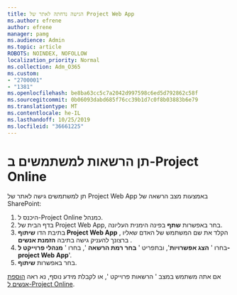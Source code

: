 ```yaml
---
title: הגישה נדחתה לאתר של Project Web App
ms.author: efrene
author: efrene
manager: pamg
ms.audience: Admin
ms.topic: article
ROBOTS: NOINDEX, NOFOLLOW
localization_priority: Normal
ms.collection: Adm_O365
ms.custom:
- "2700001"
- "1381"
ms.openlocfilehash: be8ba63cc5c7a2042d997598c6ed5d792862c58f
ms.sourcegitcommit: 0b06093dabd685f76cc39b1d7c0f8b03883b6e79
ms.translationtype: MT
ms.contentlocale: he-IL
ms.lasthandoff: 10/25/2019
ms.locfileid: "36661225"
---
```

# <a name="give-users-permissions-in-project-online"></a>תן הרשאות למשתמשים ב-Project Online

תן למשתמשים גישה לאתר של Project Web App באמצעות מצב הרשאה של SharePoint:

1. היכנס ל-Project Online כמנהל.
2. בדף הבית של Project Web App, בחר באפשרות **שתף** בפינה הימנית העליונה.
3. בתיבת הדו **שיתוף Project Web App** , הקלד את שם המשתמש של האדם שאליו ברצונך להעניק גישה בתיבה **הזמנת אנשים** .
4. בחרו ' **הצג אפשרויות**', ובתפריט ' **בחר רמת הרשאה** ', בחרו ' **מנהלי פרוייקט ל-project Web App**'.
5. בחר באפשרות **שיתוף**.

אם אתה משתמש במצב ' הרשאות פרוייקט ', או לקבלת מידע נוסף, נא ראה [הוספת אנשים ל-Project Online](https://docs.microsoft.com/projectonline/step-2-add-people-to-project-online).
